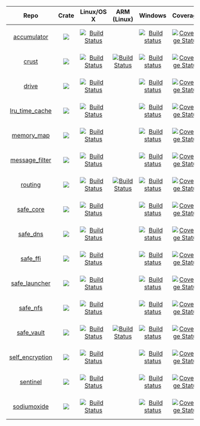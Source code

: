 | Repo                                                           | Crate                                                                                                      | Linux/OS X                                                                                                                          | ARM (Linux)                                                                                                                                                             | Windows                                                                                                                                                                           | Coverage                                                                                                                                                                             | Issues                                                                                                                                          |
|:--------------------------------------------------------------:|:----------------------------------------------------------------------------------------------------------:|:-----------------------------------------------------------------------------------------------------------------------------------:|:-----------------------------------------------------------------------------------------------------------------------------------------------------------------------:|:---------------------------------------------------------------------------------------------------------------------------------------------------------------------------------:|:------------------------------------------------------------------------------------------------------------------------------------------------------------------------------------:|:-----------------------------------------------------------------------------------------------------------------------------------------------:|
| [accumulator](https://github.com/maidsafe/accumulator)         | [![](http://meritbadge.herokuapp.com/accumulator)](https://crates.io/crates/accumulator)                   | [![Build Status](https://travis-ci.org/maidsafe/accumulator.svg?branch=master)](https://travis-ci.org/maidsafe/accumulator)         |                                                                                                                                                                         | [![Build status](https://ci.appveyor.com/api/projects/status/1imtexgsshnpxnvn/branch/master?svg=true)](https://ci.appveyor.com/project/MaidSafe-QA/accumulator/branch/master)     | [![Coverage Status](https://coveralls.io/repos/maidsafe/accumulator/badge.svg?branch=master&service=github)](https://coveralls.io/github/maidsafe/accumulator?branch=master)         | [![Stories in Ready](https://badge.waffle.io/maidsafe/accumulator.png?label=ready&title=Ready)](https://waffle.io/maidsafe/accumulator)         |
| [crust](https://github.com/maidsafe/crust)                     | [![](http://meritbadge.herokuapp.com/crust)](https://crates.io/crates/crust)                               | [![Build Status](https://travis-ci.org/maidsafe/crust.svg?branch=master)](https://travis-ci.org/maidsafe/crust)                     | [![Build Status](http://ci.maidsafe.net:8080/buildStatus/icon?job=crust_arm_status_badge)](http://ci.maidsafe.net:8080/job/crust_arm_status_badge/)                     | [![Build status](https://ci.appveyor.com/api/projects/status/ajw6ab26p86jdac4/branch/master?svg=true)](https://ci.appveyor.com/project/MaidSafe-QA/crust/branch/master)           | [![Coverage Status](https://coveralls.io/repos/maidsafe/crust/badge.svg?branch=master&service=github)](https://coveralls.io/github/maidsafe/crust?branch=master)                     | [![Stories in Ready](https://badge.waffle.io/maidsafe/crust.png?label=ready&title=Ready)](https://waffle.io/maidsafe/crust)                     |
| [drive](https://github.com/maidsafe/drive)                     | [![](http://meritbadge.herokuapp.com/drive)](https://crates.io/crates/drive)                               | [![Build Status](https://travis-ci.org/maidsafe/drive.svg?branch=master)](https://travis-ci.org/maidsafe/drive)                     |                                                                                                                                                                         | [![Build status](https://ci.appveyor.com/api/projects/status/so3q2w6g8vey2avl/branch/master?svg=true)](https://ci.appveyor.com/project/MaidSafe-QA/drive/branch/master)           | [![Coverage Status](https://coveralls.io/repos/maidsafe/drive/badge.svg?branch=master&service=github)](https://coveralls.io/github/maidsafe/drive?branch=master)                     | [![Stories in Ready](https://badge.waffle.io/maidsafe/drive.png?label=ready&title=Ready)](https://waffle.io/maidsafe/drive)                     |
| [lru_time_cache](https://github.com/maidsafe/lru_time_cache)   | [![](http://meritbadge.herokuapp.com/lru_time_cache)](https://crates.io/crates/lru_time_cache)             | [![Build Status](https://travis-ci.org/maidsafe/lru_time_cache.svg?branch=master)](https://travis-ci.org/maidsafe/lru_time_cache)   |                                                                                                                                                                         | [![Build status](https://ci.appveyor.com/api/projects/status/15km1vxtg83qgvb5/branch/master?svg=true)](https://ci.appveyor.com/project/MaidSafe-QA/lru-time-cache/branch/master)  | [![Coverage Status](https://coveralls.io/repos/maidsafe/lru_time_cache/badge.svg?branch=master&service=github)](https://coveralls.io/github/maidsafe/lru_time_cache?branch=master)   | [![Stories in Ready](https://badge.waffle.io/maidsafe/lru_time_cache.png?label=ready&title=Ready)](https://waffle.io/maidsafe/lru_time_cache)   |
| [memory_map](https://github.com/maidsafe/memory_map)           | [![](http://meritbadge.herokuapp.com/memory_map)](https://crates.io/crates/memory_map)                     | [![Build Status](https://travis-ci.org/maidsafe/memory_map.svg?branch=master)](https://travis-ci.org/maidsafe/memory_map)           |                                                                                                                                                                         | [![Build status](https://ci.appveyor.com/api/projects/status/8d5pheadfx7ek0hd/branch/master?svg=true)](https://ci.appveyor.com/project/MaidSafe-QA/memory-map/branch/master)      | [![Coverage Status](https://coveralls.io/repos/maidsafe/memory_map/badge.svg?branch=master&service=github)](https://coveralls.io/github/maidsafe/memory_map?branch=master)           | [![Stories in Ready](https://badge.waffle.io/maidsafe/memory_map.png?label=ready&title=Ready)](https://waffle.io/maidsafe/memory_map)           |
| [message_filter](https://github.com/maidsafe/message_filter)   | [![](http://meritbadge.herokuapp.com/message_filter)](https://crates.io/crates/message_filter)             | [![Build Status](https://travis-ci.org/maidsafe/message_filter.svg?branch=master)](https://travis-ci.org/maidsafe/message_filter)   |                                                                                                                                                                         | [![Build status](https://ci.appveyor.com/api/projects/status/433nw77iac2cjo9r/branch/master?svg=true)](https://ci.appveyor.com/project/MaidSafe-QA/message-filter/branch/master)  | [![Coverage Status](https://coveralls.io/repos/maidsafe/message_filter/badge.svg?branch=master&service=github)](https://coveralls.io/github/maidsafe/message_filter?branch=master)   | [![Stories in Ready](https://badge.waffle.io/maidsafe/message_filter.png?label=ready&title=Ready)](https://waffle.io/maidsafe/message_filter)   |
| [routing](https://github.com/maidsafe/routing)                 | [![](http://meritbadge.herokuapp.com/routing)](https://crates.io/crates/routing)                           | [![Build Status](https://travis-ci.org/maidsafe/routing.svg?branch=master)](https://travis-ci.org/maidsafe/routing)                 | [![Build Status](http://ci.maidsafe.net:8080/buildStatus/icon?job=routing_arm_status_badge)](http://ci.maidsafe.net:8080/job/routing_arm_status_badge/)                 | [![Build status](https://ci.appveyor.com/api/projects/status/2w1joqd2h64o4xrh/branch/master?svg=true)](https://ci.appveyor.com/project/MaidSafe-QA/routing/branch/master)         | [![Coverage Status](https://coveralls.io/repos/maidsafe/routing/badge.svg?branch=master&service=github)](https://coveralls.io/github/maidsafe/routing?branch=master)                 | [![Stories in Ready](https://badge.waffle.io/maidsafe/routing.png?label=ready&title=Ready)](https://waffle.io/maidsafe/routing)                 |
| [safe_core](https://github.com/maidsafe/safe_core)             | [![](http://meritbadge.herokuapp.com/safe_core)](https://crates.io/crates/safe_core)                       | [![Build Status](https://travis-ci.org/maidsafe/safe_core.svg?branch=master)](https://travis-ci.org/maidsafe/safe_core)             |                                                                                                                                                                         | [![Build status](https://ci.appveyor.com/api/projects/status/c61jthx04us5j57j/branch/master?svg=true)](https://ci.appveyor.com/project/MaidSafe-QA/safe-core/branch/master)       | [![Coverage Status](https://coveralls.io/repos/maidsafe/safe_core/badge.svg?branch=master&service=github)](https://coveralls.io/github/maidsafe/safe_core?branch=master)             | [![Stories in Ready](https://badge.waffle.io/maidsafe/safe_core.png?label=ready&title=Ready)](https://waffle.io/maidsafe/safe_core)             |
| [safe_dns](https://github.com/maidsafe/safe_dns)               | [![](http://meritbadge.herokuapp.com/safe_dns)](https://crates.io/crates/safe_dns)                         | [![Build Status](https://travis-ci.org/maidsafe/safe_dns.svg?branch=master)](https://travis-ci.org/maidsafe/safe_dns)               |                                                                                                                                                                         | [![Build status](https://ci.appveyor.com/api/projects/status/eig27xveg95e6ct6/branch/master?svg=true)](https://ci.appveyor.com/project/MaidSafe-QA/safe-dns/branch/master)        | [![Coverage Status](https://coveralls.io/repos/maidsafe/safe_dns/badge.svg?branch=master&service=github)](https://coveralls.io/github/maidsafe/safe_dns?branch=master)               | [![Stories in Ready](https://badge.waffle.io/maidsafe/safe_dns.png?label=ready&title=Ready)](https://waffle.io/maidsafe/safe_dns)               |
| [safe_ffi](https://github.com/maidsafe/safe_ffi)               | [![](http://meritbadge.herokuapp.com/safe_ffi)](https://crates.io/crates/safe_ffi)                         | [![Build Status](https://travis-ci.org/maidsafe/safe_ffi.svg?branch=master)](https://travis-ci.org/maidsafe/safe_ffi)               |                                                                                                                                                                         | [![Build status](https://ci.appveyor.com/api/projects/status/5nqc5h06v3vsp2ad/branch/master?svg=true)](https://ci.appveyor.com/project/MaidSafe-QA/safe-ffi/branch/master)        | [![Coverage Status](https://coveralls.io/repos/maidsafe/safe_ffi/badge.svg?branch=master&service=github)](https://coveralls.io/github/maidsafe/safe_ffi?branch=master)               | [![Stories in Ready](https://badge.waffle.io/maidsafe/safe_ffi.png?label=ready&title=Ready)](https://waffle.io/maidsafe/safe_ffi)               |
| [safe_launcher](https://github.com/maidsafe/safe_launcher)     | [![](http://meritbadge.herokuapp.com/safe_launcher)](https://crates.io/crates/safe_launcher)               | [![Build Status](https://travis-ci.org/maidsafe/safe_launcher.svg?branch=master)](https://travis-ci.org/maidsafe/safe_launcher)     |                                                                                                                                                                         | [![Build status](https://ci.appveyor.com/api/projects/status/xnsjhx27snoh4lmy/branch/master?svg=true)](https://ci.appveyor.com/project/MaidSafe-QA/safe-launcher/branch/master)   | [![Coverage Status](https://coveralls.io/repos/maidsafe/safe_launcher/badge.svg?branch=master&service=github)](https://coveralls.io/github/maidsafe/safe_launcher?branch=master)     | [![Stories in Ready](https://badge.waffle.io/maidsafe/safe_launcher.png?label=ready&title=Ready)](https://waffle.io/maidsafe/safe_launcher)     |
| [safe_nfs](https://github.com/maidsafe/safe_nfs)               | [![](http://meritbadge.herokuapp.com/safe_nfs)](https://crates.io/crates/safe_nfs)                         | [![Build Status](https://travis-ci.org/maidsafe/safe_nfs.svg?branch=master)](https://travis-ci.org/maidsafe/safe_nfs)               |                                                                                                                                                                         | [![Build status](https://ci.appveyor.com/api/projects/status/tg0kg4bnkyh6lm48/branch/master?svg=true)](https://ci.appveyor.com/project/MaidSafe-QA/safe-nfs/branch/master)        | [![Coverage Status](https://coveralls.io/repos/maidsafe/safe_nfs/badge.svg?branch=master&service=github)](https://coveralls.io/github/maidsafe/safe_nfs?branch=master)               | [![Stories in Ready](https://badge.waffle.io/maidsafe/safe_nfs.png?label=ready&title=Ready)](https://waffle.io/maidsafe/safe_nfs)               |
| [safe_vault](https://github.com/maidsafe/safe_vault)           | [![](http://meritbadge.herokuapp.com/safe_vault)](https://crates.io/crates/safe_vault)                     | [![Build Status](https://travis-ci.org/maidsafe/safe_vault.svg?branch=master)](https://travis-ci.org/maidsafe/safe_vault)           | [![Build Status](http://ci.maidsafe.net:8080/buildStatus/icon?job=safe_vault_arm_status_badge)](http://ci.maidsafe.net:8080/job/safe_vault_arm_status_badge/)           | [![Build status](https://ci.appveyor.com/api/projects/status/ohu678c6ufw8b2bn/branch/master?svg=true)](https://ci.appveyor.com/project/MaidSafe-QA/safe-vault/branch/master)      | [![Coverage Status](https://coveralls.io/repos/maidsafe/safe_vault/badge.svg?branch=master&service=github)](https://coveralls.io/github/maidsafe/safe_vault?branch=master)           | [![Stories in Ready](https://badge.waffle.io/maidsafe/safe_vault.png?label=ready&title=Ready)](https://waffle.io/maidsafe/safe_vault)           |
| [self_encryption](https://github.com/maidsafe/self_encryption) | [![](http://meritbadge.herokuapp.com/self_encryption)](https://crates.io/crates/self_encryption)           | [![Build Status](https://travis-ci.org/maidsafe/self_encryption.svg?branch=master)](https://travis-ci.org/maidsafe/self_encryption) |                                                                                                                                                                         | [![Build status](https://ci.appveyor.com/api/projects/status/htljxqrosx1i237s/branch/master?svg=true)](https://ci.appveyor.com/project/MaidSafe-QA/self-encryption/branch/master) | [![Coverage Status](https://coveralls.io/repos/maidsafe/self_encryption/badge.svg?branch=master&service=github)](https://coveralls.io/github/maidsafe/self_encryption?branch=master) | [![Stories in Ready](https://badge.waffle.io/maidsafe/self_encryption.png?label=ready&title=Ready)](https://waffle.io/maidsafe/self_encryption) |
| [sentinel](https://github.com/maidsafe/sentinel)               | [![](http://meritbadge.herokuapp.com/sentinel)](https://crates.io/crates/sentinel)                         | [![Build Status](https://travis-ci.org/maidsafe/sentinel.svg?branch=master)](https://travis-ci.org/maidsafe/sentinel)               |                                                                                                                                                                         | [![Build status](https://ci.appveyor.com/api/projects/status/8k0rwy0miac09p1b/branch/master?svg=true)](https://ci.appveyor.com/project/MaidSafe-QA/sentinel/branch/master)        | [![Coverage Status](https://coveralls.io/repos/maidsafe/sentinel/badge.svg?branch=master&service=github)](https://coveralls.io/github/maidsafe/sentinel?branch=master)               | [![Stories in Ready](https://badge.waffle.io/maidsafe/sentinel.png?label=ready&title=Ready)](https://waffle.io/maidsafe/sentinel)               |
| [sodiumoxide](https://github.com/maidsafe/sodiumoxide)         | [![](http://meritbadge.herokuapp.com/maidsafe_sodiumoxide)](https://crates.io/crates/maidsafe_sodiumoxide) | [![Build Status](https://travis-ci.org/maidsafe/sodiumoxide.svg?branch=master)](https://travis-ci.org/maidsafe/sodiumoxide)         |                                                                                                                                                                         | [![Build status](https://ci.appveyor.com/api/projects/status/5sbhddg2x2ncg10v/branch/master?svg=true)](https://ci.appveyor.com/project/MaidSafe-QA/sodiumoxide/branch/master)     | [![Coverage Status](https://coveralls.io/repos/maidsafe/sodiumoxide/badge.svg?branch=master&service=github)](https://coveralls.io/github/maidsafe/sodiumoxide?branch=master)         | [![Stories in Ready](https://badge.waffle.io/maidsafe/sodiumoxide.png?label=ready&title=Ready)](https://waffle.io/maidsafe/sodiumoxide)         |
